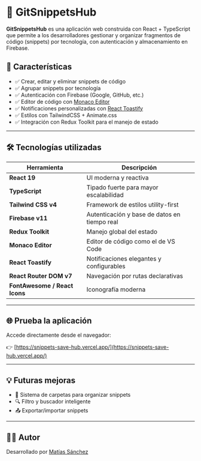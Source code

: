 # 🚀 GitSnippetsHub

**GitSnippetsHub** es una aplicación web construida con React + TypeScript que permite a los desarrolladores gestionar y organizar fragmentos de código (snippets) por tecnología, con autenticación y almacenamiento en Firebase.

## 🧩 Características

- ✅ Crear, editar y eliminar snippets de código
- ✅ Agrupar snippets por tecnología
- ✅ Autenticación con Firebase (Google, GitHub, etc.)
- ✅ Editor de código con [Monaco Editor](https://microsoft.github.io/monaco-editor/)
- ✅ Notificaciones personalizadas con [React Toastify](https://fkhadra.github.io/react-toastify/introduction)
- ✅ Estilos con TailwindCSS + Animate.css
- ✅ Integración con Redux Toolkit para el manejo de estado

---

## 🛠️ Tecnologías utilizadas

| Herramienta | Descripción |
|-------------|-------------|
| **React 19** | UI moderna y reactiva |
| **TypeScript** | Tipado fuerte para mayor escalabilidad |
| **Tailwind CSS v4** | Framework de estilos utility-first |
| **Firebase v11** | Autenticación y base de datos en tiempo real |
| **Redux Toolkit** | Manejo global del estado |
| **Monaco Editor** | Editor de código como el de VS Code |
| **React Toastify** | Notificaciones elegantes y configurables |
| **React Router DOM v7** | Navegación por rutas declarativas |
| **FontAwesome / React Icons** | Iconografía moderna |

---

## 🌐 Prueba la aplicación

Accede directamente desde el navegador:

👉 [https://snippets-save-hub.vercel.app/](https://snippets-save-hub.vercel.app/)

---

## 💡 Futuras mejoras

- 📁 Sistema de carpetas para organizar snippets
- 🔍 Filtro y buscador inteligente
- 📤 Exportar/importar snippets

---

## 🧑‍💻 Autor

Desarrollado por [Matías Sánchez](https://github.com/tu-usuario)